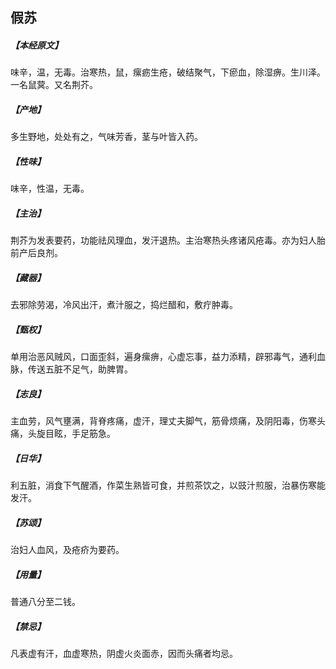 ## 假苏

##### 【本经原文】
味辛，温，无毒。治寒热，鼠，瘰疬生疮，破结聚气，下瘀血，除湿痹。生川泽。一名鼠蓂。又名荆芥。
##### 【产地】
多生野地，处处有之，气味芳香，茎与叶皆入药。
##### 【性味】
味辛，性温，无毒。
##### 【主治】
荆芥为发表要药，功能祛风理血，发汗退热。主治寒热头疼诸风疮毒。亦为妇人胎前产后良剂。
##### 【藏器】
去邪除劳渴，冷风出汗，煮汁服之，捣烂醋和，敷疔肿毒。
##### 【甄权】
单用治恶风贼风，口面歪斜，遍身瘰痹，心虚忘事，益力添精，辟邪毒气，通利血脉，传送五脏不足气，助脾胃。
##### 【志良】
主血劳，风气壅满，背脊疼痛，虚汗，理丈夫脚气，筋骨烦痛，及阴阳毒，伤寒头痛，头旋目眩，手足筋急。
##### 【日华】
利五脏，消食下气醒酒，作菜生熟皆可食，并煎茶饮之，以豉汁煎服，治暴伤寒能发汗。
##### 【苏颂】
治妇人血风，及疮疥为要药。
##### 【用量】
普通八分至二钱。
##### 【禁忌】
凡表虚有汗，血虚寒热，阴虚火炎面赤，因而头痛者均忌。